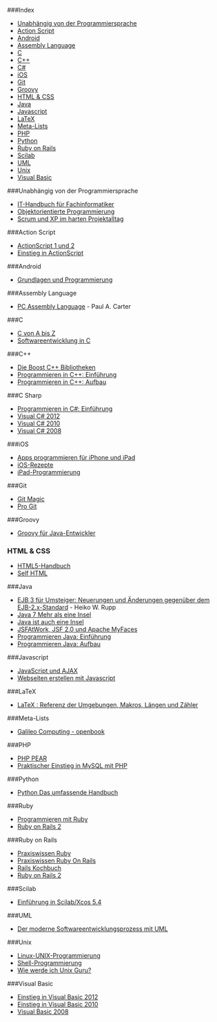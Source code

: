 ###Index
* [Unabhängig von der Programmiersprache](#unabh%C3%A4ngig-von-der-programmiersprache)
* [Action Script](#action-script)
* [Android](#android)
* [Assembly Language](#assembly-language)
* [C](#c)
* [C++](#c-1)
* [C#](#c-sharp)
* [iOS](#ios)
* [Git](#git)
* [Groovy](#groovy)
* [HTML & CSS](#html--css)
* [Java](#java)
* [Javascript](#javascript)
* [LaTeX](#latex)
* [Meta-Lists](#meta-lists)
* [PHP](#php)
* [Python](#python)
* [Ruby on Rails](#ruby-on-rails)
* [Scilab](#scilab)
* [UML](#uml)
* [Unix](#unix)
* [Visual Basic](#visual-basic)


###Unabhängig von der Programmiersprache
* [IT-Handbuch für Fachinformatiker](http://openbook.galileocomputing.de/it_handbuch/)
* [Objektorientierte Programmierung](http://openbook.galileocomputing.de/oop/)
* [Scrum und XP im harten Projektalltag](http://www.infoq.com/resource/news/2007/06/scrum-xp-book/en/resources/ScrumAndXpFromTheTrenchesonline_German.pdf)


###Action Script
* [ActionScript 1 und 2](http://openbook.galileodesign.de/actionscript/)
* [Einstieg in ActionScript](http://openbook.galileodesign.de/actionscript_einstieg/)


###Android
* [Grundlagen und Programmierung](http://www.dpunkt.de/ebooks_files/free/3436.pdf)


###Assembly Language
* [PC Assembly Language](http://drpaulcarter.com/pcasm/) - Paul A. Carter


###C
* [C von A bis Z](http://openbook.galileocomputing.de/c_von_a_bis_z/)
* [Softwareentwicklung in C](http://www.klausschmaranz.com/Downloads/SoftwareentwicklungInC.pdf)


###C++
* [Die Boost C++ Bibliotheken](http://www.highscore.de/cpp/boost/)
* [Programmieren in C++: Einführung](http://www.highscore.de/cpp/einfuehrung/)
* [Programmieren in C++: Aufbau](http://www.highscore.de/cpp/aufbau/)


###C Sharp
* [Programmieren in C#: Einführung](http://www.highscore.de/csharp/einfuehrung/)
* [Visual C# 2012](http://openbook.galileocomputing.de/visual_csharp_2012/)
* [Visual C# 2010](http://openbook.galileocomputing.de/visual_csharp_2010/)
* [Visual C# 2008](http://openbook.galileocomputing.de/visual_csharp/)


###iOS
* [Apps programmieren für iPhone und iPad](http://openbook.galileocomputing.de/apps_programmieren_fuer_iphone_und_ipad/)
* [iOS-Rezepte](http://examples.oreilly.de/openbooks/iosrecipesger.zip)
* [iPad-Programmierung](http://examples.oreilly.de/openbooks/pdf_ipadprogpragger.pdf)


###Git
* [Git Magic](http://www-cs-students.stanford.edu/~blynn/gitmagic/intl/de/)
* [Pro Git](http://git-scm.com/book/de)


###Groovy
* [Groovy für Java-Entwickler](http://examples.oreilly.de/openbooks/pdf_groovyger.pdf)


### HTML & CSS
* [HTML5-Handbuch](http://webkompetenz.wikidot.com/docs:html-handbuch)
* [Self HTML](http://de.selfhtml.org/)


###Java
* [EJB 3 für Umsteiger: Neuerungen und Änderungen gegenüber dem EJB-2.x-Standard](http://bsd.de/e3fu/umfrage.html) - Heiko W. Rupp
* [Java 7 Mehr als eine Insel](http://openbook.galileocomputing.de/java7/)
* [Java ist auch eine Insel](http://openbook.galileocomputing.de/javainsel/)
* [JSFAtWork, JSF 2.0 und Apache MyFaces](http://jsfatwork.irian.at/book_de/)
* [Programmieren Java: Einführung](http://www.highscore.de/java/einfuehrung/)
* [Programmieren Java: Aufbau](http://www.highscore.de/java/aufbau/)


###Javascript
* [JavaScript und AJAX](http://openbook.galileocomputing.de/javascript_ajax/)
* [Webseiten erstellen mit Javascript](http://www.highscore.de/javascript/)


###LaTeX
* [LaTeX : Referenz der Umgebungen, Makros, Längen und Zähler](http://www.lehmanns.de/page/latexreferenz/)


###Meta-Lists
* [Galileo Computing - openbook](http://www.galileocomputing.de/katalog/openbook)


###PHP
* [PHP PEAR](http://openbook.galileocomputing.de/php_pear/)
* [Praktischer Einstieg in MySQL mit PHP](http://examples.oreilly.de/openbooks/pdf_einmysql2ger.pdf)


###Python
* [Python Das umfassende Handbuch](http://openbook.galileocomputing.de/python/)


###Ruby
* [Programmieren mit Ruby](http://approximity.com/rubybuch2/)
* [Ruby on Rails 2](http://openbook.galileocomputing.de/ruby_on_rails/)


###Ruby on Rails
* [Praxiswissen Ruby](http://www.oreilly.de/german/freebooks/rubybasger/pdf_rubybasger.pdf)
* [Praxiswissen Ruby On Rails](http://examples.oreilly.de/openbooks/pdf_rubyonrailsbasger.pdf)
* [Rails Kochbuch](http://examples.oreilly.de/openbooks/pdf_railsckbkger.pdf)
* [Ruby on Rails 2](http://openbook.galileocomputing.de/ruby_on_rails/)


###Scilab
* [Einführung in Scilab/Xcos 5.4](http://www.buech-gifhorn.de/scilab/Einfuehrung.pdf)


###UML
* [Der moderne Softwareentwicklungsprozess mit UML](http://www.highscore.de/uml)


###Unix
* [Linux-UNIX-Programmierung](http://openbook.galileocomputing.de/linux_unix_programmierung/)
* [Shell-Programmierung](http://openbook.galileocomputing.de/shell_programmierung/)
* [Wie werde ich Unix Guru?](http://openbook.galileocomputing.de/unix_guru/)


###Visual Basic
* [Einstieg in Visual Basic 2012](http://openbook.galileocomputing.de/einstieg_vb_2012/)
* [Einstieg in Visual Basic 2010](http://openbook.galileocomputing.de/einstieg_vb_2010/)
* [Visual Basic 2008](http://openbook.galileocomputing.de/visualbasic_2008/)

